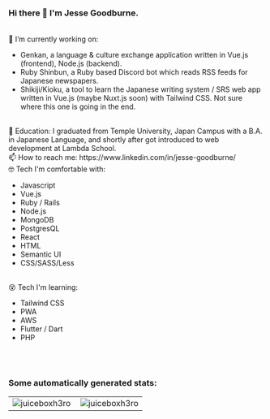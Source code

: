 ### Hi there 👋 I'm Jesse Goodburne.
<br>
🔭 I’m currently working on:
<ul>
  <li>Genkan, a language & culture exchange application written in Vue.js (frontend), Node.js (backend).</li>
  <li>Ruby Shinbun, a Ruby based Discord bot which reads RSS feeds for Japanese newspapers.</li>
  <li>Shikiji/Kioku, a tool to learn the Japanese writing system / SRS web app written in Vue.js (maybe Nuxt.js soon) with Tailwind CSS. Not sure where this one is going in the end.</li>
</ul>
<br>
📖 Education: I graduated from Temple University, Japan Campus with a B.A. in Japanese Language, and shortly after got introduced to web development at Lambda School.
<br>
📫 How to reach me: https://www.linkedin.com/in/jesse-goodburne/
<br>
🤓 Tech I'm comfortable with:
<ul>
  <li>Javascript</li>
  <li>Vue.js</li>
  <li>Ruby / Rails</li>
  <li>Node.js</li>
  <li>MongoDB</li>
  <li>PostgresQL</li>
  <li>React</li>
  <li>HTML</li>
  <li>Semantic UI</li>
  <li>CSS/SASS/Less</li>
</ul>
<br>
😵 Tech I'm learning:
<ul>
  <li>Tailwind CSS</li>
  <li>PWA</li>
  <li>AWS</li>
  <li>Flutter / Dart</li>
  <li>PHP</li>
</ul>
<br><br>
<h3 align="left">Some automatically generated stats:</h3>
<table>
  <tr>
    <td>
      <img align="left" src="https://github-readme-stats.vercel.app/api/top-langs?username=juiceboxh3ro&show_icons=true&locale=en&layout=compact&text_color=ffffff&hide_border=true&bg_color=0E141B&title_color=4A67F7" alt="juiceboxh3ro" />
    </td>
    <td>
      <img align="center" src="https://github-readme-stats.vercel.app/api?username=juiceboxh3ro&show_icons=true&text_color=ffffff&hide_border=true&bg_color=0E141B&title_color=4A67F7&locale=en" alt="juiceboxh3ro" />
    </td>
  </tr>
</table>
